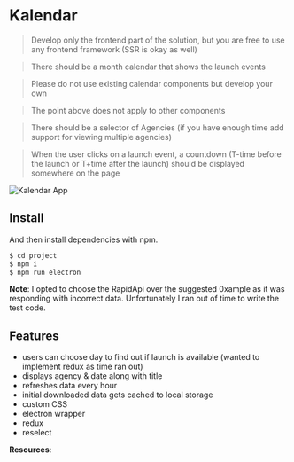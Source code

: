 # Kalendar

> Develop only the frontend part of the solution, but you are free to use any frontend
framework (SSR is okay as well)

> There should be a month calendar that shows the launch events

> Please do not use existing calendar components but develop your own

> The point above does not apply to other components


> There should be a selector of Agencies (if you have enough time add support for viewing
multiple agencies)


> When the user clicks on a launch event, a countdown (T-time before the launch or T+time
after the launch) should be displayed somewhere on the page


![Kalendar App](https://github.com/RandolphG/Kalendar/blob/master/public/_calendar.gif?raw=true)


## Install


And then install dependencies with npm.

```bash
$ cd project
$ npm i
$ npm run electron 
```
**Note**: I opted to choose the RapidApi over the suggested 0xample as it was responding with incorrect data. Unfortunately I ran out of time to write the test code.


## Features
- users can choose day to find out if launch is available (wanted to implement redux as time ran out)
- displays agency & date along with title 
- refreshes data every hour
- initial downloaded data gets cached to local storage
- custom CSS
- electron wrapper
- redux
- reselect

**Resources**:
